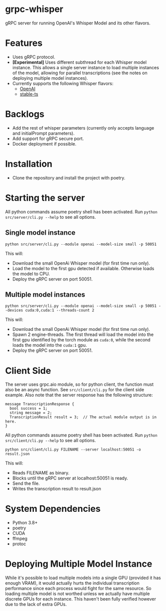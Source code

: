 # grpc-whisper

gRPC server for running OpenAI's Whisper Model and its other flavors.

# Features

- Uses gRPC protocol.
- **[Experimental]** Uses different subthread for each Whisper model instance. This allows a single server instance to load multiple instances of the model, allowing for parallel transcriptions (see the notes on deploying multiple model instances).
- Currently supports the following Whisper flavors:
  - [OpenAI](https://github.com/openai/whisper)
  - [stable-ts](https://github.com/jianfch/stable-ts)

# Backlogs

- Add the rest of whisper parameters (currently only accepts language and initialPrompt parameters).
- Add support for gRPC secure port.
- Docker deployment if possible.

# Installation

- Clone the repository and install the project with poetry.

# Starting the server

All python commands assume poetry shell has been activated. Run `python src/server/cli.py --help` to see all options.

## Single model instance

`python src/server/cli.py --module openai --model-size small -p 50051`

This will:

- Download the small OpenAi Whisper model (for first time run only).
- Load the model to the first gpu detected if available. Otherwise loads the model to CPU.
- Deploy the gRPC server on port 50051.

## Multiple model instances

`python src/server/cli.py --module openai --model-size small -p 50051 --devices cuda:0,cuda:1 --threads-count 2`

This will:

- Download the small OpenAi Whisper model (for first time run only).
- Spawn 2 engine-threads. The first thread will load the model into the first gpu identified by the torch module as `cuda:0`, while the second loads the model into the `cuda:1` gpu.
- Deploy the gRPC server on port 50051.

# Client Side

The server uses grpc.aio module, so for python client, the function must also be an async function. See `src/client/cli.py` for the client side example. Also note that the server response has the following structure:

```
message TranscriptionResponse {
  bool success = 1;
  string message = 2;
  TranscriptionResult result = 3;  // The actual module output is in here.
}
```

All python commands assume poetry shell has been activated. Run `python src/client/cli.py --help` to see all options.

`python src/client/cli.py FILENAME --server localhost:50051 -o result.json`

This will:
- Reads FILENAME as binary.
- Blocks until the gRPC server at localhost:50051 is ready.
- Send the file.
- Writes the transcription result to result.json

# System Dependencies

- Python 3.8+
- poetry
- CUDA
- ffmpeg
- protoc

# Deploying Multiple Model Instance

While it's possible to load multiple models into a single GPU (provided it has enough VRAM), it would actually hurts the individual transcription performance since each process would fight for the same resource. So loading multiple model is not worthed unless we actually have multiple discrete GPUs for each instance. This haven't been fully verified however due to the lack of extra GPUs.
